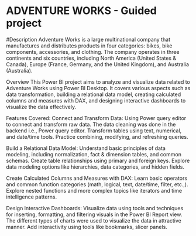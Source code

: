 # ADVENTURE WORKS - Guided project
#Description
Adventure Works is a large multinational company that manufactures and distributes products in four categories: bikes, bike components, accessories, and clothing. The company operates in three continents and six countries, including North America (United States & Canada), Europe (France, Germany, and the United Kingdom), and Australia (Australia).

Overview
This Power BI project aims to analyze and visualize data related to Adventure Works using Power BI Desktop. It covers various aspects such as data transformation, building a relational data model, creating calculated columns and measures with DAX, and designing interactive dashboards to visualize the data effectively.

Features Covered:
Connect and Transform Data:
Using Power query editor to connect and transform raw data. The data cleaning was done in the backend i.e., Power query editor. Transform tables using text, numerical, and date/time tools. Practice combining, modifying, and refreshing queries.

Build a Relational Data Model:
Understand basic principles of data modeling, including normalization, fact & dimension tables, and common schemas. Create table relationships using primary and foreign keys. Explore data modeling options like hierarchies, data categories, and hidden fields.

Create Calculated Columns and Measures with DAX:
Learn basic operators and common function categories (math, logical, text, date/time, filter, etc.,). Explore nested functions and more complex topics like iterators and time intelligence patterns.

Design Interactive Dashboards:
Visualize data using tools and techniques for inserting, formatting, and filtering visuals in the Power BI Report view. The different types of charts were used to visualize the data in attractive manner. Add interactivity using tools like bookmarks, slicer panels.

